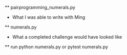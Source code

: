** pairprogramming_numerals.py
* What I was able to write with Ming

** numerals.py
* What a completed challenge would have looked like

** run python numerals.py or pytest numerals.py


